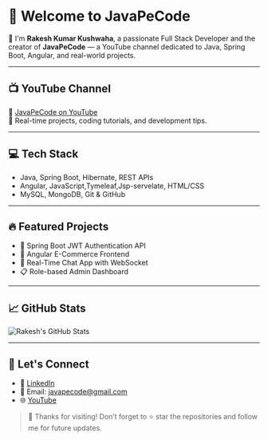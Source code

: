 
# 👋 Welcome to JavaPeCode

🚀 I'm **Rakesh Kumar Kushwaha**, a passionate Full Stack Developer and the creator of **JavaPeCode** — a YouTube channel dedicated to Java, Spring Boot, Angular, and real-world projects.

---

## 📺 YouTube Channel
🎥 [JavaPeCode on YouTube](https://www.youtube.com/@JavaPeCode)  
📌 Real-time projects, coding tutorials, and development tips.

---

## 💻 Tech Stack
- Java, Spring Boot, Hibernate, REST APIs
- Angular, JavaScript,Tymeleaf,Jsp-servelate, HTML/CSS
- MySQL, MongoDB, Git & GitHub

---

## 🔥 Featured Projects
- 🔐 Spring Boot JWT Authentication API
- 🛒 Angular E-Commerce Frontend
- 💬 Real-Time Chat App with WebSocket
- 📋 Role-based Admin Dashboard

---

## 📈 GitHub Stats
![Rakesh's GitHub Stats](https://github-readme-stats.vercel.app/api?username=javapecode&show_icons=true&theme=radical)

---

## 🤝 Let's Connect
- 💼 [LinkedIn](https://www.linkedin.com/in/rakesh-ku/)
- 📧 Email: javapecode@gmail.com
- 🌐 [YouTube](https://www.youtube.com/@JavaPeCode)

> 🙌 Thanks for visiting! Don’t forget to ⭐ star the repositories and follow me for future updates.
